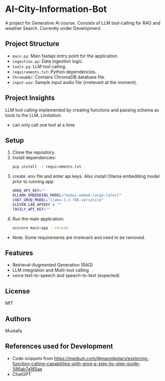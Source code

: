 # AI-City-Information-Bot

A project for Generative Ai course. Consists of LLM tool-calling for RAG and weather Search. Currently under Development.

## Project Structure
- `main.py`: Main fastapi entry point for the application.
- `ingestion.py`: Data ingestion logic.
- `tools.py`: LLM tool calling.
- `requirements.txt`: Python dependencies.
- `ChromaDB/`: Contains ChromaDB database file.
- `input.wav`: Sample input audio file (irrelevant at the moment).

## Project Insights
LLM tool calling implemented by creating functions and passing schema as tools to the LLM.
Limitation:
- can only call one tool at a time

## Setup
1. Clone the repository.
2. Install dependencies:
   ```bash
   pip install -r requirements.txt
   ```
3. create .env file and enter api keys. Also install Ollama embedding model prior to running app:
   ```bash
   GROQ_API_KEY=""
   OLLAMA_EMBEDDING_MODEL="mxbai-embed-large:latest"
   CHAT_GROQ_MODEL="llama-3.3-70b-versatile"
   ELEVEN_LAB_APIKEY = ""
   TAVILY_API_KEY=""
   ```
4. Run the main application:
   ```bash
   uvicorn main:app --reload
   ```
- Note: Some requirements are irrelevant and need to be removed.

## Features
- Retrieval-Augmented Generation (RAG)
- LLM integration and Multi-tool calling
- voice text-to-speech and speech-to-text (expected)

## License
MIT

## Authors
Mustafa

## References used for Development
- Code snippets from https://medium.com/@manojkotary/exploring-function-calling-capabilities-with-groq-a-step-by-step-guide-586ab7a165aa
- ChatGPT
